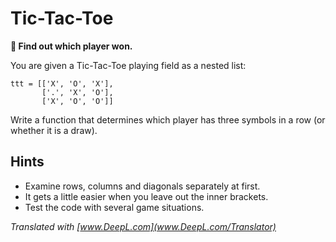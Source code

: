 
# Tic-Tac-Toe

**🎯 Find out which player won.**

You are given a Tic-Tac-Toe playing field as a nested list:


    ttt = [['X', 'O', 'X'],
           ['.', 'X', 'O'],
           ['X', 'O', 'O']]

Write a function that determines which player has three symbols in a row (or whether it is a draw).

## Hints

* Examine rows, columns and diagonals separately at first.
* It gets a little easier when you leave out the inner brackets.
* Test the code with several game situations.

*Translated with [www.DeepL.com](www.DeepL.com/Translator)*
